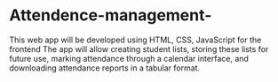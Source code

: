 # Attendence-management-
This web app will be developed using HTML, CSS, JavaScript for the frontend The app will allow creating student lists, storing these lists for future use, marking attendance through a calendar interface, and downloading attendance reports in a tabular format.
